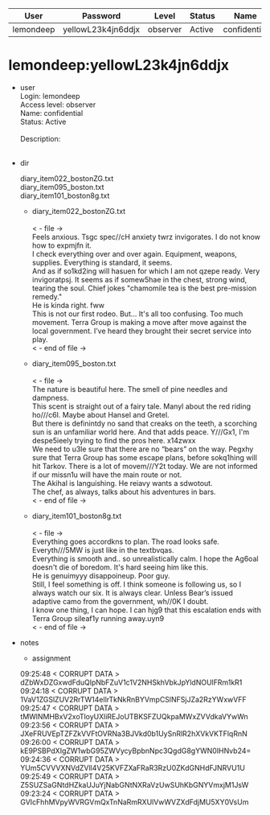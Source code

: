 | User         | Password                          | Level    | Status     | Name          |  
|--------------|-----------------------------------|----------|------------|---------------|  
| lemondeep    | yellowL23k4jn6ddjx                | observer | Active     | confidential  | 

# lemondeep:yellowL23k4jn6ddjx
* user  
  	Login: lemondeep  <br>
  	Access level: observer  <br>
  	Name: confidential  <br>
  	Status: Active  <br>
	<br>
     	Description:  <br>
  	 <br>


* dir
     
  diary_item022_bostonZG.txt <br>
  diary_item095_boston.txt <br>
  diary_item101_boston8g.txt <br>

  * diary_item022_bostonZG.txt <br>
    <br>
      < - file -> <br>
      Feels anxious. Tsgc spec//cH anxiety twrz invigorates. I do not know how to expmjfn it.   <br>
      I check everything over and over again. Equipment, weapons, supplies. Everything is standard, it seems.   <br>
      And as if so1kd2ing will hasuen for which I am not qzepe ready. Very invigoratpsj. It seems as if somew5hae in the chest, strong wind, tearing the soul. Chief jokes "chamomile tea is the best pre-mission remedy." <br>
      He is kinda right. fww  <br>
      This is not our first rodeo. But... It's all too confusing. Too much movement. Terra Group is making a move after move against the local government. I’ve heard they brought their secret service into play.  <br>
      < - end of file -> <br>
      
  * diary_item095_boston.txt <br>
    <br>
      < - file -> <br>
      The nature is beautiful here. The smell of pine needles and dampness.   <br>
      This scent is straight out of a fairy tale. Manyl about the red riding ho///c6I. Maybe about Hansel and Gretel.   <br>
      But there is definintdy no sand that creaks on the teeth, a scorching sun is an unfamiliar world here. And that adds peace. Y///Gx1, I'm despe5ieely trying to find the pros here. x14zwxx <br>
      We need to u3le sure that there are no “bears” on the way. Pegxhy sure that Terra Group has some escape plans, before sokq1hing will hit Tarkov. There is a lot of movem///Y2t today. We are not informed if our missn1u will have the main route or not.   <br>
      The Akihal is languishing. He reiavy wants a sdwotout.  <br>
      The chef, as always, talks about his adventures in bars. <br>
      < - end of file -> <br>
      
  * diary_item101_boston8g.txt <br>
    <br>
      < - file -> <br>
      Everything goes accordkns to plan. The road looks safe. Everyth///5MW is just like in the textbvqas.  <br>
      Everything is smooth and.. so unrealistically calm. I hope the Ag6oal doesn't die of boredom. It's hard seeing him like this.  <br>
      He is genuimyyy disappoineup. Poor guy. <br>
      Still, I feel something is off. I think someone is following us, so I always watch our six. It is always clear. Unless Bear’s issued adaptive camo from the government, wh//0K I doubt.  <br>
      I know one thing, I can hope. I can hjg9 that this escalation ends with Terra Group sileaf1y running away.uyn9 <br>
      < - end of file -> <br>

* notes
  <br>
    * assignment
    
    09:25:48 < CORRUPT DATA > dZbWxDZGxwdFduQlpNbFZuV1c1V2NHSkhVbkJpYldNOUlFRm1kR1 <br>
    09:24:18 < CORRUPT DATA > 1VaV1ZGSlZUV2RrTW14ellrTkNkRnBYVmpCSlNFSjJZa2RzYWxwVFF <br>
    09:25:47 < CORRUPT DATA > tMWlNMHBxV2xoTloyUXliREJoUTBKSFZUQkpaMWxZVVdkaVYwWn <br>
    09:23:56 < CORRUPT DATA > JXeFRUVEpTZFZkVVFtOVRNa3BJVkd0b1UySnRlR2hXVkVKTFlqRnN <br>
    09:26:00 < CORRUPT DATA > kE9PSBPdXIgZW1wbG95ZWVycyBpbnNpc3QgdG8gYWN0IHNvb24= <br>
    09:24:36 < CORRUPT DATA > YUm5CVVVXNVdZVll4V25KVFZXaFRaR3RzU0ZKdGNHdFJNRVU1U <br>
    09:25:49 < CORRUPT DATA > Z5SUZSaGNtdHZkaUJuYjNabGNtNXRaVzUwSUhKbGNYVmxjM1JsW <br>
    09:23:24 < CORRUPT DATA > GVIcFhhMVpyWVRGVmQxTnNaRmRXUlVwWVZXdFdjMU5XY0VsUm <br>

  
